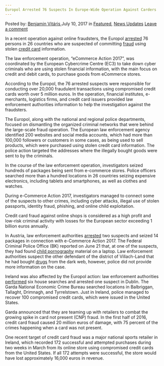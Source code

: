 ```yaml
---
Europol Arrested 76 Suspects In Europe-Wide Operation Against Carders
---
```

<article class="post-listing post-21193 post type-post status-publish format-standard has-post-thumbnail hentry category-deepdot-news category-news-updates tag-5199 tag-carders tag-europewide tag-europol tag-operation tag-suspects">
    <div class="post-inner">
        <span>Posted by: <a href="https://www.deepdotweb.com/author/benjaminvi/" title="">Benjamin Vitáris </a></span>
    <span>July 10, 2017</span>
    <span>in <a href="https://www.deepdotweb.com/category/deepdot-news/" rel="category tag">Featured</a>, <a href="https://www.deepdotweb.com/category/news-updates/" rel="category tag">News Updates</a></span>
    <span><a href="https://www.deepdotweb.com/2017/07/10/europol-arrested-76-suspects-europe-wide-operation-carders/#respond">Leave a comment</a></span>
    </p>
    <div class="clear"></div>
    <div class="entry">
    <p>In a recent operation against online fraudsters, the Europol <a href="https://www.rte.ie/news/technology/2017/0621/884459-online-fraud/">arrested</a> 76 persons in 26 countries who are suspected of committing <a href="https://www.deepdotweb.com/2017/06/22/two-members-spain-based-mobile-phone-fraud-network-arrested/">fraud</a> using stolen <a href="https://www.deepdotweb.com/2017/05/19/two-suspects-arrested-florida-credit-card-skimming-scheme/">credit card</a> information.</p>
    <p>The law enforcement operation, “eCommerce Action 2017”, was coordinated by the European Cybercrime Centre (EC3) to take down cyber criminals who are using stolen financial information, with the main focus on credit and debit cards, to purchase goods from eCommerce stores.</p>
    <p>According to the Europol, the 76 arrested suspects were responsible for conducting over 20,000 fraudulent transactions using compromised credit cards worth over 5 million euros. In the operation, financial institutes, e-merchants, logistics firms, and credit card issuers provided law enforcement authorities information to help the investigation against the fraudsters.</p>
    <p>The Europol, along with the national and regional police departments, focused on dismantling the organized criminal networks that were behind the large-scale fraud operation. The European law enforcement agency identified 200 websites and social media accounts, which had more than 100,000 followers or customers in some cases, as being used to sell products, which were purchased using stolen credit card information. The police action targeted the addresses where the illegally bought goods were sent to by the criminals.</p>
    <p>In the course of the law enforcement operation, investigators seized hundreds of packages being sent from e-commerce stores. Police officers searched more than a hundred locations in 26 countries seizing expensive electronics, including tablets and smartphones, as well as clothes and watches.</p>
    <p>During e-Commerce Action 2017, investigators managed to connect some of the suspects to other crimes, including cyber attacks, illegal use of stolen passports, identity fraud, phishing, and online child exploitation.</p>
    <p>Credit card fraud against online shops is considered as a high profit and low-risk criminal activity with losses for the European sector exceeding 1 billion euros annually.</p>
    <p><a id="post-21193-_gjdgxs"></a> In Austria, law enforcement authorities <a href="http://www.tt.com/panorama/verbrechen/13125190-91/europol-aktion-gegen-bestellbetrug-76-festnahmen.csp">arrested</a> two suspects and seized 14 packages in connection with e-Commerce Action 2017. The Federal Criminal Police Office (BK) reported on June 21 that, at one of the suspects, they had found <a href="https://www.deepdotweb.com/2017/06/17/norway-opened-33-new-cases-operation-dark-room-child-porn-investigation/">child pornography</a> material on a laptop. Law enforcement authorities suspect the other defendant of the district of Villach-Land that he had bought <a href="https://www.deepdotweb.com/tag/drugs/">drugs</a> from the dark web, however, police did not provide more information on the case.</p>
    <p>Ireland was also affected by the Europol action: law enforcement authorities <a href="http://www.independent.ie/irish-news/news/one-arrest-as-garda-and-europol-crack-down-on-stolen-card-fraud-35857669.html">performed</a> six house searches and arrested one suspect in Dublin. The Garda National Economic Crime Bureau searched locations in Balbriggan, Tallaght, Drimnagh, and Tyrrelstown. Just in Ireland, police managed to recover 100 compromised credit cards, which were issued in the United States.</p>
    <p>Garda announced that they are teaming up with retailers to combat the growing spike in card not present (CNP) fraud. In the first half of 2016, credit card fraud caused 20 million euros of damage, with 75 percent of the crimes happening when a card was not present.</p>
    <p>One recent target of credit card fraud was a major national sports retailer in Ireland, which recorded 172 successful and attempted purchases during two weeks in March from its online store using compromised credit cards from the United States. If all 172 attempts were successful, the store would have lost approximately 16,000 euros in revenue.</p>
    </div>
    <span style="display:none"><a href="https://www.deepdotweb.com/tag/76/" rel="tag">76</a> <a href="https://www.deepdotweb.com/tag/arrested/" rel="tag">arrested</a> <a href="https://www.deepdotweb.com/tag/carders/" rel="tag">carders</a> <a href="https://www.deepdotweb.com/tag/europewide/" rel="tag">europewide</a> <a href="https://www.deepdotweb.com/tag/europol/" rel="tag">europol</a> <a href="https://www.deepdotweb.com/tag/operation/" rel="tag">operation</a> <a href="https://www.deepdotweb.com/tag/suspects/" rel="tag">suspects</a></span> <span style="display:none" class="updated">2017-07-10</span>
    <div style="display:none" class="vcard author" itemprop="author" itemscope itemtype="http://schema.org/Person"><strong class="fn" itemprop="name"><a href="https://www.deepdotweb.com/author/benjaminvi/" title="Posts by Benjamin Vitáris" rel="author">Benjamin Vitáris</a></strong></div>
    </div>
</article>

